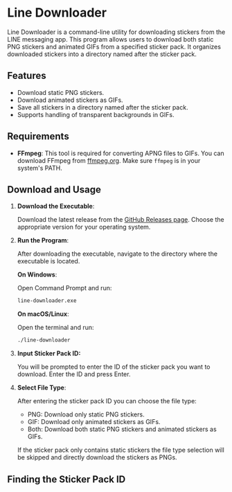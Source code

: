 # Line Downloader

Line Downloader is a command-line utility for downloading stickers from the LINE messaging app. This program allows users to download both static PNG stickers and animated GIFs from a specified sticker pack. It organizes downloaded stickers into a directory named after the sticker pack.

## Features

- Download static PNG stickers.
- Download animated stickers as GIFs.
- Save all stickers in a directory named after the sticker pack.
- Supports handling of transparent backgrounds in GIFs.

## Requirements

- **FFmpeg**: This tool is required for converting APNG files to GIFs. You can download FFmpeg from [ffmpeg.org](https://ffmpeg.org/download.html). Make sure `ffmpeg` is in your system's PATH.

## Download and Usage

1. **Download the Executable**:

   Download the latest release from the [GitHub Releases page](https://github.com/yourusername/line-downloader/releases). Choose the appropriate version for your operating system.

2. **Run the Program**:

   After downloading the executable, navigate to the directory where the executable is located.

   **On Windows**:

   Open Command Prompt and run:
   ```sh
   line-downloader.exe
   ```
   
    **On macOS/Linux**:
    
    Open the terminal and run:
    ```sh
    ./line-downloader
    ```

3. **Input Sticker Pack ID:**

    You will be prompted to enter the ID of the sticker pack you want to download. Enter the ID and press Enter.

4. **Select File Type**:

    After entering the sticker pack ID you can choose the file type:

    - PNG: Download only static PNG stickers.
    - GIF: Download only animated stickers as GIFs.
    - Both: Download both static PNG stickers and animated stickers as GIFs.

    If the sticker pack only contains static stickers the file type selection will be skipped
    and directly download the stickers as PNGs.

## Finding the Sticker Pack ID

